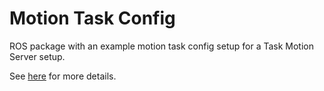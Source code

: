 # Motion Task Config 
ROS package with an example motion task config setup for a Task Motion Server setup. 

See [here](https://github.com/parvparkhiya/robot_motions_server_ros) for more details. 
